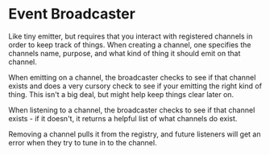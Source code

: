 

# Event Broadcaster

Like tiny emitter, but requires that you interact with registered channels in order to keep track of things. When creating a channel, one specifies the channels name, purpose, and what kind of thing it should emit on that channel.

When emitting on a channel, the broadcaster checks to see if that channel exists and does a very cursory check to see if your emitting the right kind of thing. This isn't a big deal, but might help keep things clear later on.

When listening to a channel, the broadcaster checks to see if that channel exists - if it doesn't, it returns a helpful list of what channels do exist.

Removing a channel pulls it from the registry, and future listeners will get an error when they try to tune in to the channel.